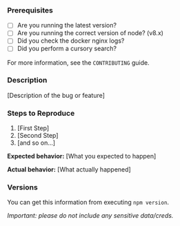 ### Prerequisites

* [ ] Are you running the latest version?
* [ ] Are you running the correct version of node? (v8.x) 
* [ ] Did you check the docker nginx logs?
* [ ] Did you perform a cursory search?

For more information, see the `CONTRIBUTING` guide.

### Description

[Description of the bug or feature]

### Steps to Reproduce

1. [First Step]
2. [Second Step]
3. [and so on...]

**Expected behavior:** [What you expected to happen]

**Actual behavior:** [What actually happened]

### Versions

You can get this information from executing `npm version`.

*Important: please do not include any sensitive data/creds.*
